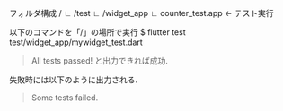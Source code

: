 フォルダ構成
 /
  ∟ /test
    ∟ /widget_app
      ∟ counter_test.app ← テスト実行

以下のコマンドを「/」の場所で実行
$ flutter test test/widget_app/mywidget_test.dart

> All tests passed!
と出力できれば成功.

失敗時には以下のように出力される.
> Some tests failed.



